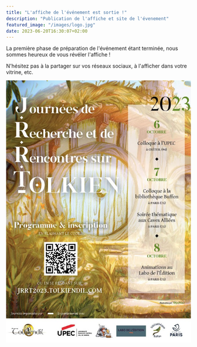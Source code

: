 ```yaml
---
title: "L'affiche de l'événement est sortie !"
description: "Publication de l'affiche et site de l'évenement"
featured_image: "/images/logo.jpg"
date: 2023-06-20T16:30:07+02:00
---
```


La première phase de préparation de l'événement étant terminée, nous sommes heureux de vous révéler l'affiche ! 

N'hésitez pas à la partager sur vos réseaux sociaux, à l'afficher dans votre vitrine, etc.

![Affiche](static/images/Affiche.jpg)


